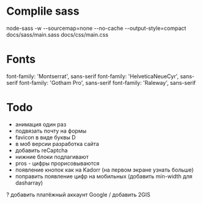 
# Complile sass
node-sass -w --sourcemap=none --no-cache --output-style=compact docs/sass/main.sass docs/css/main.css

# Fonts
font-family: 'Montserrat', sans-serif
font-family: 'HelveticaNeueCyr', sans-serif
font-family: 'Gotham Pro', sans-serif
font-family: 'Raleway', sans-serif

# Todo
+ анимация один раз
+ подвязать почту на формы
+ favicon в виде буквы D
+ в моб версии разработка сайта
+ добавить reCaptcha
+ нижние блоки подлагивают
+ pros - цифры прорисовываются
+ появление кнопок как на Kadorr (на первом экране узнать больше)
+ поправить появление цифр на мобильных (добавить min-width для dasharray)

? добавить платёжный аккаунт Google / добавить 2GIS